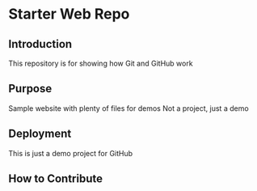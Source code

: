# Starter Web Repo

## Introduction
This repository is for showing how Git and GitHub work

## Purpose

Sample website with plenty of files for demos
Not a project, just a demo

## Deployment

This is just a demo project for GitHub



## How to Contribute